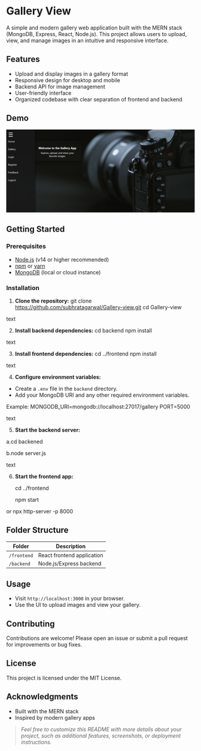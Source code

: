 # Gallery View

A simple and modern gallery web application built with the MERN stack (MongoDB, Express, React, Node.js). This project allows users to upload, view, and manage images in an intuitive and responsive interface.

## Features

- Upload and display images in a gallery format
- Responsive design for desktop and mobile
- Backend API for image management
- User-friendly interface
- Organized codebase with clear separation of frontend and backend

## Demo

![Gallery App Demo](assets/demo-screenshot.jpg)


## Getting Started

### Prerequisites

- [Node.js](https://nodejs.org/) (v14 or higher recommended)
- [npm](https://www.npmjs.com/) or [yarn](https://yarnpkg.com/)
- [MongoDB](https://www.mongodb.com/) (local or cloud instance)

### Installation

1. **Clone the repository:**
git clone https://github.com/subhratagarwal/Gallery-view.git
cd Gallery-view

text

2. **Install backend dependencies:**
cd backend
npm install

text

3. **Install frontend dependencies:**
cd ../frontend
npm install

text

4. **Configure environment variables:**
- Create a `.env` file in the `backend` directory.
- Add your MongoDB URI and any other required environment variables.

Example:
MONGODB_URI=mongodb://localhost:27017/gallery
PORT=5000

text

5. **Start the backend server:**

  a.cd backened 
     
  b.node server.js


text

6. **Start the frontend app:**

     cd ../frontend

      npm start

or  npx http-server -p 8000



## Folder Structure

| Folder      | Description                |
|-------------|---------------------------|
| `/frontend` | React frontend application |
| `/backend`  | Node.js/Express backend   |

## Usage

- Visit `http://localhost:3000` in your browser.
- Use the UI to upload images and view your gallery.

## Contributing

Contributions are welcome! Please open an issue or submit a pull request for improvements or bug fixes.

## License

This project is licensed under the MIT License.

## Acknowledgments

- Built with the MERN stack
- Inspired by modern gallery apps

> _Feel free to customize this README with more details about your project, such as additional features, screenshots, or deployment instructions._
